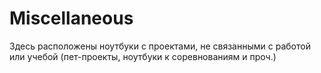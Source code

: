 # Miscellaneous
Здесь расположены ноутбуки с проектами, не связанными с работой или учебой (пет-проекты, ноутбуки к соревнованиям и проч.)
